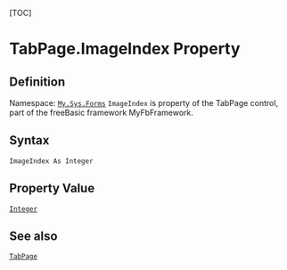 [TOC]
# TabPage.ImageIndex Property

## Definition
Namespace: [`My.Sys.Forms`](My.Sys.Forms.md)
`ImageIndex` is property of the TabPage control, part of the freeBasic framework MyFbFramework.
## Syntax
```freeBasic
ImageIndex As Integer
```
## Property Value
[`Integer`]("https://www.freebasic.net/wiki/KeyPgInteger")
## See also
[`TabPage`](TabPage.md)
